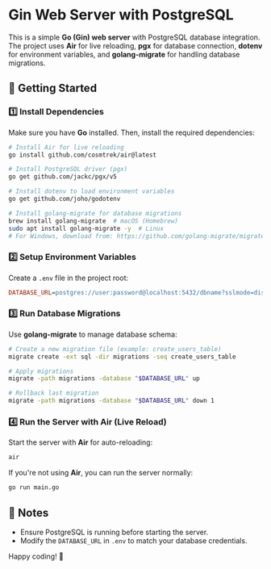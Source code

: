 # Gin Web Server with PostgreSQL

This is a simple **Go (Gin) web server** with PostgreSQL database integration. The project uses **Air** for live reloading, **pgx** for database connection, **dotenv** for environment variables, and **golang-migrate** for handling database migrations.

## 🚀 Getting Started

### 1️⃣ Install Dependencies
Make sure you have **Go** installed. Then, install the required dependencies:

```sh
# Install Air for live reloading
go install github.com/cosmtrek/air@latest

# Install PostgreSQL driver (pgx)
go get github.com/jackc/pgx/v5

# Install dotenv to load environment variables
go get github.com/joho/godotenv

# Install golang-migrate for database migrations
brew install golang-migrate  # macOS (Homebrew)
sudo apt install golang-migrate -y  # Linux
# For Windows, download from: https://github.com/golang-migrate/migrate/releases
```

### 2️⃣ Setup Environment Variables
Create a `.env` file in the project root:

```ini
DATABASE_URL=postgres://user:password@localhost:5432/dbname?sslmode=disable
```

### 3️⃣ Run Database Migrations
Use **golang-migrate** to manage database schema:

```sh
# Create a new migration file (example: create_users_table)
migrate create -ext sql -dir migrations -seq create_users_table

# Apply migrations
migrate -path migrations -database "$DATABASE_URL" up

# Rollback last migration
migrate -path migrations -database "$DATABASE_URL" down 1
```

### 4️⃣ Run the Server with Air (Live Reload)
Start the server with **Air** for auto-reloading:

```sh
air
```

If you're not using **Air**, you can run the server normally:

```sh
go run main.go
```

## 📌 Notes
- Ensure PostgreSQL is running before starting the server.
- Modify the `DATABASE_URL` in `.env` to match your database credentials.

Happy coding! 🚀
